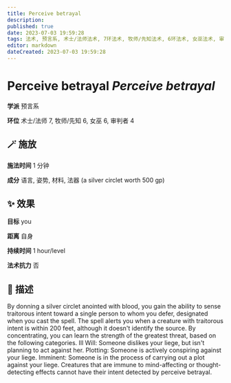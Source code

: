 ```yaml
---
title: Perceive betrayal
description: 
published: true
date: 2023-07-03 19:59:28
tags: 法术, 预言系, 术士/法师法术, 7环法术, 牧师/先知法术, 6环法术, 女巫法术, 审判者法术, 4环法术
editor: markdown
dateCreated: 2023-07-03 19:59:28
---
```


# **Perceive betrayal** *Perceive betrayal*

**学派** 预言系 

**环位** 术士/法师 7, 牧师/先知 6, 女巫 6, 审判者 4

## 🪄 施放

**施法时间** 1 分钟

**成分** 语言, 姿势, 材料, 法器 (a silver circlet worth 500 gp)

## ✨ 效果 

**目标** you 

**距离** 自身  

**持续时间** 1 hour/level 

**法术抗力** 否

## 📖 描述

By donning a silver circlet anointed with blood, you gain the ability to sense traitorous intent toward a single person to whom you defer, designated when you cast the spell. The spell alerts you when a creature with traitorous intent is within 200 feet, although it doesn't identify the source. By concentrating, you can learn the strength of the greatest threat, based on the following categories.  Ill Will: Someone dislikes your liege, but isn't planning to act against her.  Plotting: Someone is actively conspiring against your liege.  Imminent: Someone is in the process of carrying out a plot against your liege.  Creatures that are immune to mind-affecting or thought-detecting effects cannot have their intent detected by perceive betrayal.
    